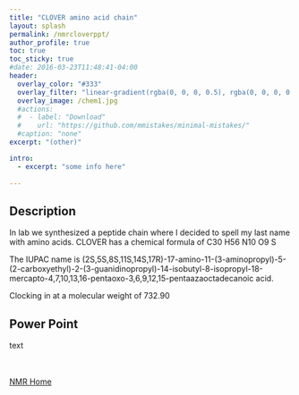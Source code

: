 ```yaml
---
title: "CLOVER amino acid chain"
layout: splash
permalink: /nmrcloverppt/
author_profile: true
toc: true
toc_sticky: true
#date: 2016-03-23T11:48:41-04:00
header:
  overlay_color: "#333"
  overlay_filter: "linear-gradient(rgba(0, 0, 0, 0.5), rgba(0, 0, 0, 0.5))"
  overlay_image: /chem1.jpg
  #actions:
  #  - label: "Download"
  #    url: "https://github.com/mmistakes/minimal-mistakes/"
  #caption: "none"
excerpt: "(other)"

intro: 
  - excerpt: "some info here"   
   
---
```

## Description
In lab we synthesized a peptide chain where I decided to spell my last name with amino acids. CLOVER has a chemical formula of C30 H56 N10 O9 S

The IUPAC name is (2S,5S,8S,11S,14S,17R)-17-amino-11-(3-aminopropyl)-5-(2-carboxyethyl)-2-(3-guanidinopropyl)-14-isobutyl-8-isopropyl-18-mercapto-4,7,10,13,16-pentaoxo-3,6,9,12,15-pentaazaoctadecanoic acid.

Clocking in at a molecular weight of 732.90

## Power Point
text

<br><br>
[NMR Home](/nmrproj/)
